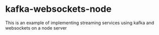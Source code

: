 # kafka-websockets-node
This is an example of implementing streaming services using kafka and websockets on a node server
